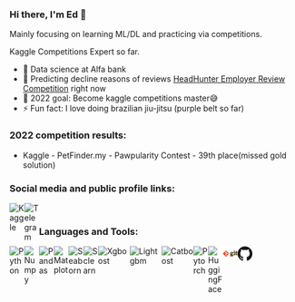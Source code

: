 ### Hi there, I'm Ed 👋

Mainly focusing on learning ML/DL and practicing via competitions.</br>

Kaggle Competitions Expert so far.</br>

- 👷 Data science at Alfa bank 
- 🎯 Predicting decline reasons of reviews <a href="https://boosters.pro/championship/HeadHunter/overview">HeadHunter Employer Review Competition</a> right now
- 👀 2022 goal: Become kaggle competitions master😅
- ⚡ Fun fact: I love doing brazilian jiu-jitsu (purple belt so far)

### 2022 competition results:
- Kaggle - PetFinder.my - Pawpularity Contest - 39th place(missed gold solution)

### Social media and public profile links:

[<img align="left" alt="Kaggle" width="26px" src="https://img.icons8.com/windows/50/000000/kaggle.png" />][kaggle]
[<img align="left" alt="Telegram" width="26px" src="https://pics.freeicons.io/uploads/icons/png/1766858341556105723-512.png" />][telegram]

<br/>

### Languages and Tools:

<img align="left" alt="Python" width="26px" src="https://cdn.icon-icons.com/icons2/2699/PNG/512/python_logo_icon_168886.png" />
<img align="left" alt="Numpy" width="26px" src="https://cdn.icon-icons.com/icons2/2148/PNG/512/numpy_icon_132145.png" />
<img align="left" alt="Pandas" width="26px" src="https://upload.wikimedia.org/wikipedia/commons/thumb/2/22/Pandas_mark.svg/1200px-Pandas_mark.svg.png" />
<img align="left" alt="Matplot" width="26px" src="https://upload.wikimedia.org/wikipedia/commons/thumb/0/01/Created_with_Matplotlib-logo.svg/1200px-Created_with_Matplotlib-logo.svg.png" />
<img align="left" alt="Seaborn" width="26px" src="https://avatars.githubusercontent.com/u/22799945?s=200&v=4" />
<img align="left" alt="Sclearn" width="26px" src="https://neurohive.io/wp-content/uploads/2019/06/1200px-Scikit_learn_logo_small.svg.png" />
<img align="left" alt="Xgboost" width="56px" src="https://mljar.com/images/machine-learning/xgboost_v2.png" />
<img align="left" alt="Lightgbm" width="56px" src="https://repository-images.githubusercontent.com/64991887/dc855780-e34b-11ea-9ab8-e08ca33288b0" />
<img align="left" alt="Catboost" width="56px" src="https://mljar.com/images/machine-learning/catboost.png" />
<img align="left" alt="Pytorch" width="26px" src="https://pytorch.org/assets/images/pytorch-logo.png" />
<img align="left" alt="HuggingFace" width="26px" src="https://aws1.discourse-cdn.com/standard14/uploads/hellohellohello/original/1X/67a2c0590affeba7880ebeb46a115d863972d8ba.png" />
<img align="left" alt="Git" width="26px" src="https://raw.githubusercontent.com/github/explore/80688e429a7d4ef2fca1e82350fe8e3517d3494d/topics/git/git.png" />
<img align="left" alt="GitHub" width="26px" src="https://raw.githubusercontent.com/github/explore/78df643247d429f6cc873026c0622819ad797942/topics/github/github.png" />


[kaggle]: https://www.kaggle.com/edyanakov
[telegram]: https://t.me/edyanakov
<!--
**Edyanakov/Edyanakov** is a ✨ _special_ ✨ repository because its `README.md` (this file) appears on your GitHub profile
